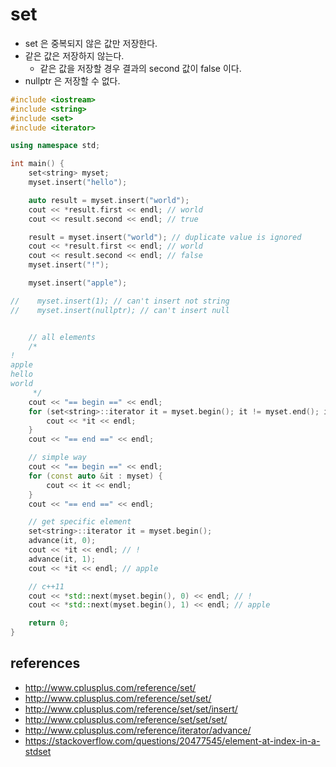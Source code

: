 # set
* set 은 중복되지 않은 값만 저장한다.
* 같은 값은 저장하지 않는다.
  * 같은 값을 저장할 경우 결과의 second 값이 false 이다.
* nullptr 은 저장할 수 없다.

```cpp
#include <iostream>
#include <string>
#include <set>
#include <iterator>

using namespace std;

int main() {
    set<string> myset;
    myset.insert("hello");

    auto result = myset.insert("world");
    cout << *result.first << endl; // world
    cout << result.second << endl; // true

    result = myset.insert("world"); // duplicate value is ignored
    cout << *result.first << endl; // world
    cout << result.second << endl; // false
    myset.insert("!");

    myset.insert("apple");

//    myset.insert(1); // can't insert not string
//    myset.insert(nullptr); // can't insert null


    // all elements
    /*
!
apple
hello
world
     */
    cout << "== begin ==" << endl;
    for (set<string>::iterator it = myset.begin(); it != myset.end(); it++) {
        cout << *it << endl;
    }
    cout << "== end ==" << endl;

    // simple way
    cout << "== begin ==" << endl;
    for (const auto &it : myset) {
        cout << it << endl;
    }
    cout << "== end ==" << endl;

    // get specific element
    set<string>::iterator it = myset.begin();
    advance(it, 0);
    cout << *it << endl; // !
    advance(it, 1);
    cout << *it << endl; // apple

    // c++11
    cout << *std::next(myset.begin(), 0) << endl; // !
    cout << *std::next(myset.begin(), 1) << endl; // apple

    return 0;
}
```

## references
* http://www.cplusplus.com/reference/set/
* http://www.cplusplus.com/reference/set/set/
* http://www.cplusplus.com/reference/set/set/insert/
* http://www.cplusplus.com/reference/set/set/set/
* http://www.cplusplus.com/reference/iterator/advance/
* https://stackoverflow.com/questions/20477545/element-at-index-in-a-stdset